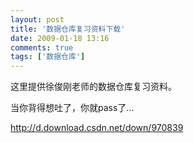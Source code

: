 ```yaml
---
layout: post
title: '数据仓库复习资料下载'
date: 2009-01-18 13:16
comments: true
tags: ['数据仓库']
---
```


这里提供徐俊刚老师的数据仓库复习资料。

当你背得想吐了，你就pass了...

http://d.download.csdn.net/down/970839

